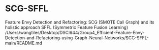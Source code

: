 # SCG-SFFL
Feature Envy Detection and Refactoring: SCG (SMOTE Call Graph) and its holistic approach SFFL (Symmetric Feature Fusion Learning)
/Users/wangtiles/Desktop/DSCI644/Group4_Efficient-Feature-Envy-Detection-and-Refactoring-using-Graph-Neural-Networks/SCG-SFFL-main/README.md